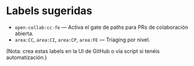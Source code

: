# Labels sugeridas
- `open-collab:cc-fe` — Activa el gate de paths para PRs de colaboración abierta.
- `area:CC`, `area:CI`, `area:CP`, `area:FE` — Triaging por nivel.

(Nota: crea estas labels en la UI de GitHub o vía script si tenéis automatización.)